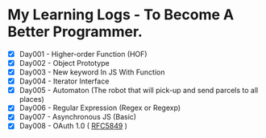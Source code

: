 # My Learning Logs - To Become A Better Programmer.

- [x] Day001 - Higher-order Function (HOF) 
- [x] Day002 - Object Prototype
- [x] Day003 - New keyword In JS With Function
- [x] Day004 - Iterator Interface
- [x] Day005 - Automaton (The robot that will pick-up and send parcels to all places)
- [x] Day006 - Regular Expression (Regex or Regexp)
- [x] Day007 - Asynchronous JS (Basic)
- [x] Day008 - OAuth 1.0 ( [RFC5849](https://www.rfc-editor.org/rfc/rfc5849) )